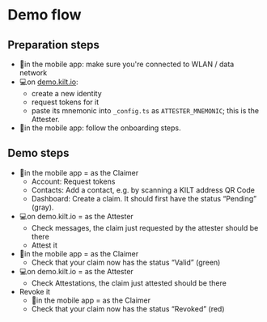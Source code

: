 # Demo flow

## Preparation steps

* 📱in the mobile app: make sure you're connected to WLAN / data network
* 💻on [demo.kilt.io](https://demo.kilt.io/dashboard): 
  * create a new identity
  * request tokens for it
  * paste its mnemonic into `_config.ts` as `ATTESTER_MNEMONIC`; this is the Attester.
* 📱in the mobile app: follow the onboarding steps.

## Demo steps

* 📱in the mobile app = as the Claimer
  * Account: Request tokens
  * Contacts: Add a contact, e.g. by scanning a KILT address QR Code
  * Dashboard: Create a claim. It should first have the status “Pending” (gray).
* 💻on demo.kilt.io = as the Attester
  * Check messages, the claim just requested by the attester should be there
  * Attest it
* 📱in the mobile app = as the Claimer 
  * Check that your claim now has the status “Valid” (green)
* 💻on demo.kilt.io = as the Attester
  * Check Attestations, the claim just attested should be there
* Revoke it
  * 📱in the mobile app = as the Claimer
  * Check that your claim now has the status “Revoked” (red)
